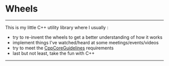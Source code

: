 # Wheels

---
This is my little C++ utility library where I usually :
- try to re-invent the wheels to get a better understanding of how it works
- implement things I've watched/heard at some meetings/events/videos
- try to meet the [CppCoreGuidelines](https://github.com/isocpp/CppCoreGuidelines) requirements
- last but not least, take the fun with C++

---
